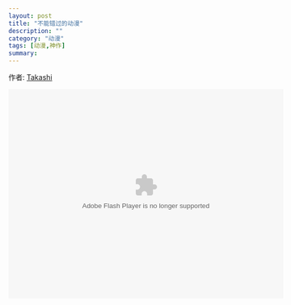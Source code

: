 ```yaml
---
layout: post
title: "不能错过的动漫"
description: ""
category: "动漫"
tags: [动漫,神作]
summary:
---
```


作者: [Takashi](http://mioopoi.github.io/about.html)

<embed height="415" width="544" quality="high" allowfullscreen="true" type="application/x-shockwave-flash" src="//static.hdslb.com/miniloader.swf" flashvars="aid=3586679&page=1" pluginspage="//www.adobe.com/shockwave/download/download.cgi?P1_Prod_Version=ShockwaveFlash"></embed>

